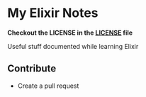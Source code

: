 # My Elixir Notes

**Checkout the LICENSE in the [LICENSE](LICENSE) file**

Useful stuff documented while learning Elixir

## Contribute
  - Create a pull request
